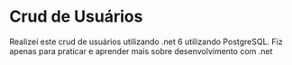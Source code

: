 # Crud de Usuários
Realizei este crud de usuários utilizando .net 6 utilizando PostgreSQL. Fiz apenas para praticar e aprender mais sobre desenvolvimento com .net

